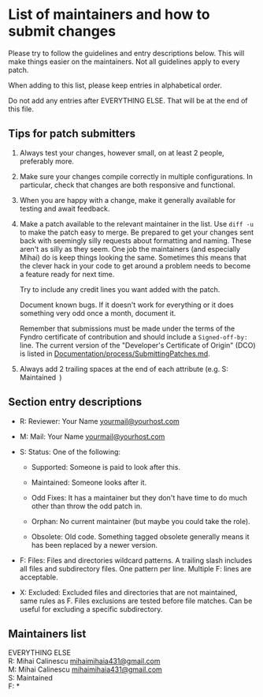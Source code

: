<!--
===-----------------------------------------------------------------------------------===
Copyright (c) 2021 Fyndro

For copying notice, see https://github.com/CMihai99/fyndro/blob/main/COPYING.
For licenses we use, see https://github.com/CMihai99/fyndro/tree/main/LICENSES.
===-----------------------------------------------------------------------------------===
-->

# List of maintainers and how to submit changes

Please try to follow the guidelines and entry descriptions below. This will make
things easier on the maintainers. Not all guidelines apply to every patch.

When adding to this list, please keep entries in alphabetical order.

Do not add any entries after EVERYTHING ELSE. That will be at the end of this file.

## Tips for patch submitters

1.  Always test your changes, however small, on at least 2 people, preferably more.

2.  Make sure your changes compile correctly in multiple configurations.
    In particular, check that changes are both responsive and functional.

3.  When you are happy with a change, make it generally available for testing and await feedback.

4.  Make a patch available to the relevant maintainer in the list. Use `diff -u`
    to make the patch easy to merge. Be prepared to get your changes sent back with
    seemingly silly requests about formatting and naming. These aren't as silly
    as they seem. One job the maintainers (and especially Mihai) do is keep things
    looking the same. Sometimes this means that the clever hack in your code to get
    around a problem needs to become a feature ready for next time.

    Try to include any credit lines you want added with the patch.

    Document known bugs. If it doesn't work for everything or
    it does something very odd once a month, document it.

    Remember that submissions must be made under the terms of the Fyndro certificate
    of contribution and should include a `Signed-off-by:` line. The current version
    of the "Developer's Certificate of Origin" (DCO) is listed in [Documentation/process/SubmittingPatches.md](https://github.com/CMihai99/fyndro/blob/main/Documentation/process/SubmittingPatches.md).

5.  Always add 2 trailing spaces at the end of each attribute (e.g. S: Maintained  )

## Section entry descriptions

-   R: Reviewer: Your Name <yourmail@yourhost.com>

-   M: Mail: Your Name <yourmail@yourhost.com>

-   S: Status: One of the following:

    -   Supported: Someone is paid to look after this.

    -   Maintained: Someone looks after it.

    -   Odd Fixes: It has a maintainer but they don't have time to do much
        other than throw the odd patch in.

    -   Orphan: No current maintainer (but maybe you could take the role).

    -   Obsolete: Old code. Something tagged obsolete generally means
        it has been replaced by a newer version.

-   F: Files: Files and directories wildcard patterns.
    A trailing slash includes all files and subdirectory files.
    One pattern per line. Multiple F: lines are acceptable.

-   X: Excluded: Excluded files and directories that are not maintained,
    same rules as F. Files exclusions are tested before file matches.
    Can be useful for excluding a specific subdirectory.

## Maintainers list

EVERYTHING ELSE  
R: Mihai Calinescu <mihaimihaia431@gmail.com>  
M: Mihai Calinescu <mihaimihaia431@gmail.com>  
S: Maintained  
F: *  
